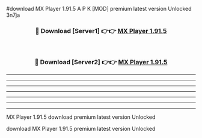 #download MX Player 1.91.5 A P K [MOD] premium latest version Unlocked 3n7ja 



<div align="center">
<h3>🔴 Download [Server1] 👉👉 <a href="https://apkdownload1.web.app/">MX Player 1.91.5</a></h3><br>

<h3>🔴 Download [Server2] 👉👉 <a href="https://apkdownload1.web.app/">MX Player 1.91.5</a></h3>
</div>





----------------------------------------------------------

----------------------------------------------------------

----------------------------------------------------------

----------------------------------------------------------

----------------------------------------------------------

----------------------------------------------------------

----------------------------------------------------------

MX Player 1.91.5 download premium latest version Unlocked

download MX Player 1.91.5 premium latest version Unlocked
